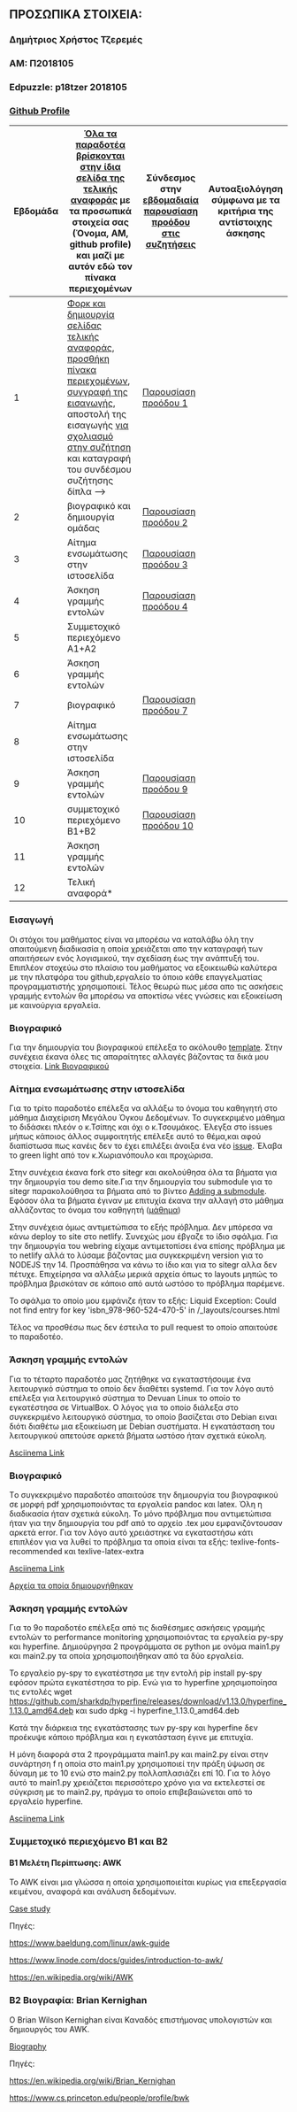## ΠΡΟΣΩΠΙΚΑ ΣΤΟΙΧΕΙΑ:

### Δημήτριος Χρήστος Τζερεμές
### ΑΜ: Π2018105
### Edpuzzle: p18tzer 2018105
### [Github Profile](https://github.com/DimitrisTzer/)

| Εβδομάδα | [Όλα τα παραδοτέα βρίσκονται στην ίδια σελίδα της τελικής αναφοράς](https://courses-ionio.github.io/help/deliverables/) με τα προσωπικά στοιχεία σας (Όνομα, ΑΜ, github profile) και μαζί με αυτόν εδώ τον πίνακα περιεχομένων | Σύνδεσμος στην [εβδομαδιαία παρουσίαση προόδου στις συζητήσεις](https://github.com/courses-ionio/help/discussions/categories/show-and-tell) | Αυτοαξιολόγηση σύμφωνα με τα κριτήρια της αντίστοιχης άσκησης |
| --- | --- | --- | --- |
| 1 | [Φορκ και δημιουργία σελίδας τελικής αναφοράς](https://courses-ionio.github.io/help/guide/), [προσθήκη πίνακα περιεχομένων](https://raw.githubusercontent.com/courses-ionio/sw/master/README.md), [συγγραφή της εισαγωγής](https://courses-ionio.github.io/help/intro/), αποστολή της εισαγωγής [για σχολιασμό στην συζήτηση](https://github.com/courses-ionio/help/discussions/categories/show-and-tell) και καταγραφή του συνδέσμου συζήτησης δίπλα --> | [Παρουσίαση προόδου 1](https://github.com/courses-ionio/help/discussions/119)| |
| 2 | βιογραφικό και δημιουργία ομάδας | [Παρουσίαση προόδου 2](https://github.com/courses-ionio/help/discussions/243)| |
| 3 | Αίτημα ενσωμάτωσης στην ιστοσελίδα | [Παρουσίαση προόδου 3](https://github.com/courses-ionio/help/discussions/404)| |
| 4 | Άσκηση γραμμής εντολών |[Παρουσίαση προόδου 4](https://github.com/courses-ionio/help/discussions/436) | |
| 5 | Συμμετοχικό περιεχόμενο A1+A2 | | |
| 6 | Άσκηση γραμμής εντολών | | |
| 7 | βιογραφικό |[Παρουσίαση προόδου 7](https://github.com/courses-ionio/help/discussions/522)| |
| 8 | Αίτημα ενσωμάτωσης στην ιστοσελίδα | | |
| 9 | Άσκηση γραμμής εντολών |[Παρουσίαση προόδου 9](https://github.com/courses-ionio/help/discussions/581)| |
| 10 | συμμετοχικό περιεχόμενο B1+B2 |[Παρουσίαση προόδου 10](https://github.com/courses-ionio/help/discussions/613) | |
| 11 | Άσκηση γραμμής εντολών | | |
| 12 | Τελική αναφορά* | | |

### Εισαγωγή
  Οι στόχοι του μαθήματος είναι να μπορέσω να καταλάβω όλη την απαιτούμενη διαδικασία η οποία χρειάζεται απο την καταγραφή των απαιτήσεων ενός λογισμικού, την σχεδίαση έως την ανάπτυξή του. Επιπλέον στοχεύω στο πλαίσιο του μαθήματος να εξοικειωθώ καλύτερα με την πλατφόρα του github,εργαλείο το όποιο κάθε επαγγελματίας προγραμματιστής χρησιμοποιεί. Τέλος θεωρώ πως μέσα απο τις ασκήσεις γραμμής εντολών θα μπορέσω να αποκτίσω νέες γνώσεις και εξοικείωση με καινούργια εργαλεία.
  
  
### Βιογραφικό
  Για την δημιουργία του βιογραφικού επέλεξα το ακόλουθο [template](https://github.com/sharu725/online-cv). Στην συνέχεια έκανα όλες τις απαραίτητες αλλαγές βάζοντας τα δικά μου στοιχεία.
  [Link Βιογραφικού](https://dimitristzer.github.io/online-cv/)
  


  
### Αίτημα ενσωμάτωσης στην ιστοσελίδα
  Για το τρίτο παραδοτέο επέλεξα να αλλάξω το όνομα του καθηγητή στο μάθημα Διαχείριση Μεγάλου Όγκου Δεδομένων. Το συγκεκριμένο μάθημα το διδάσκει
πλεόν ο κ.Τσίπης και όχι ο κ.Τσουμάκος. Έλεγξα στο issues μήπως κάποιος άλλος συμφοιτητής επέλεξε αυτό το θέμα,και αφού διαπίστωσα πως κανέις δεν το έχει επιλέξει άνοιξα ένα νέο [issue](https://github.com/ioniodi/sitegr/issues/267). Έλαβα το green light από τον κ.Χωριανόπουλο και προχώρισα.

Στην συνέχεια έκανα fork στο sitegr και ακολούθησα όλα τα βήματα για την δημιουργία του demo site.Για την δημιουργία του submodule για το sitegr παρακολούθησα τα βήματα από το βίντεο [Adding a submodule](https://asciinema.org/a/9vhZSNlQkO0KwH6lY6gPdWWB8). Εφόσον όλα τα βήματα έγιναν με επιτυχία έκανα την αλλαγή στο μάθημα αλλάζοντας το όνομα του καθηγητή ([μάθημα](https://github.com/DimitrisTzer/all_collections/blob/master/_courses/big-data-management-technologies.md))

Στην συνέχεια όμως αντιμετώπισα το εξής πρόβλημα. Δεν μπόρεσα να κάνω deploy το site στο netlify. Συνεχώς μου έβγαζε το ίδιο σφάλμα. Για την δημιουργία του webring είχαμε αντιμετοπίσει ένα επίσης πρόβλημα με το netlify αλλά το λύσαμε βάζοντας μια συγκεκριμένη version για το NODEJS την 14. Προσπάθησα να κάνω το ίδιο και για το sitegr αλλα δεν πέτυχε. Επιχείρησα να αλλάξω μερικά αρχεία όπως το layouts μηπώς το πρόβλημα βρισκόταν σε κάποιο από αυτά ωστόσο το πρόβλημα παρέμενε. 

Το σφάλμα το οποίο μου εμφάνιζε ήταν το εξής: Liquid Exception: Could not find entry for key 'isbn_978-960-524-470-5' in /_layouts/courses.html

Τέλος να προσθέσω πως δεν έστειλα το pull request το οποίο απαιτούσε το παραδοτέο.


### Άσκηση γραμμής εντολών
Για το τέταρτο παραδοτέο μας ζητήθηκε να εγκαταστήσουμε ένα λειτουργικό σύστημα το οποίο δεν διαθέτει systemd. Για τον λόγο αυτό επέλεξα για λειτουργικό σύστημα το Devuan Linux το οποίο το εγκατέστησα σε VirtualBox. Ο λόγος για το οποίο διάλεξα στο συγκεκριμένο λειτουργικό σύστημα, το οποίο βασίζεται στο Debian ειναι διότι διαθέτω μια εξοικείωση με Debian συστήματα. Η εγκατάσταση του λειτουργικού απετούσε αρκετά βήματα ωστόσο ήταν σχετικά εύκολη.

[Asciinema Link](https://asciinema.org/a/478722)


### Bιογραφικό
Tο συγκεκριμένο παραδοτέο απαιτούσε την δημιουργία του βιογραφικού σε μορφή pdf χρησιμοποιόντας τα εργαλεία pandoc και latex. Όλη η διαδικασία ήταν σχετικά εύκολη. Το μόνο πρόβλημα που αντιμετώπισα ήταν για την δημιουργία του pdf από το αρχείο .tex μου εμφανιζόντουσαν αρκετά error. Για τον λόγο αυτό χρειάστηκε να εγκαταστήσω κάτι επιπλέον για να λυθεί το πρόβλημα τα οποία είναι τα εξής: texlive-fonts-recommended και texlive-latex-extra

[Asciinema Link](https://asciinema.org/a/483822)

[Αρχεία τα οποία δημιουργήθηκαν](https://github.com/DimitrisTzer/online-cv/tree/master/bio_pdf)


### Άσκηση γραμμής εντολών
Για το 9ο παραδοτέο επέλεξα από τις διαθέσημες ασκήσεις γραμμής εντολών το performance monitoring χρησιμοποιόντας τα εργαλεία py-spy και hyperfine.
Δημιούργησα 2 προγράμματα σε python με ονόμα main1.py και main2.py τα οποία χρησιμοποιήθηκαν από τα δύο εργαλεία.

Το εργαλείο py-spy το εγκατέστησα με την εντολή pip install py-spy εφόσον πρώτα εγκατέστησα το pip.
Ενώ για το hyperfine χρησιμοποίησα τις εντολές wget https://github.com/sharkdp/hyperfine/releases/download/v1.13.0/hyperfine_1.13.0_amd64.deb 
και sudo dpkg -i hyperfine_1.13.0_amd64.deb

Κατά την διάρκεια της εγκατάστασης των py-spy και hyperfine δεν προέκυψε κάποιο πρόβλημα και η εγκατάσταση έγινε με επιτυχία.

Η μόνη διαφορά στα 2 προγράμματα main1.py και main2.py είναι στην συνάρτηση f η οποία στο main1.py χρησιμοποιεί την πράξη ύψωση σε δύναμη με το 10 ενώ στο main2.py πολλαπλασιάζει επί 10. Για το λόγο αυτό το main1.py χρειάζεται περισσότερο χρόνο για να εκτελεστεί σε σύγκριση με το main2.py, πράγμα το οποίο επιβεβαιώνεται από το εργαλείο hyperfine.

[Asciinema Link](https://asciinema.org/a/492657)


### Συμμετοχικό περιεχόμενο B1 και Β2

#### Β1 Μελέτη Περίπτωσης: AWK

Το AWK είναι μια γλώσσα η οποία χρησιμοποιείται κυρίως για επεξεργασία κειμένου, αναφορά και ανάλυση δεδομένων.

[Case study](https://snazzy-douhua-80b0bf.netlify.app/case-study/awk/)

Πηγές:

https://www.baeldung.com/linux/awk-guide 

https://www.linode.com/docs/guides/introduction-to-awk/

https://en.wikipedia.org/wiki/AWK


### B2 Βιογραφία: Brian Kernighan

Ο Brian Wilson Kernighan είναι Καναδός επιστήμονας υπολογιστών και δημιουργός του AWK.

[Biography](https://snazzy-douhua-80b0bf.netlify.app/biography/brian-kernighan/)

Πηγές:

https://en.wikipedia.org/wiki/Brian_Kernighan

https://www.cs.princeton.edu/people/profile/bwk





